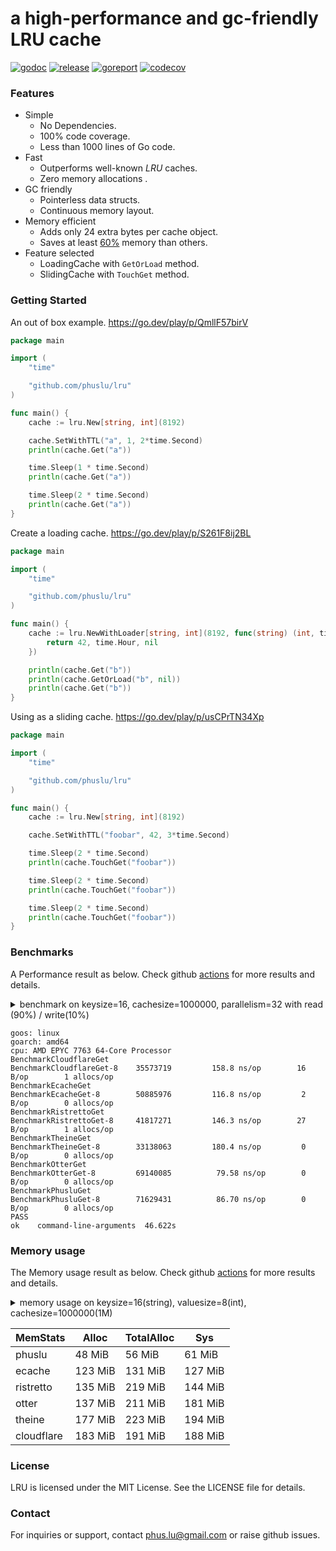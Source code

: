 # a high-performance and gc-friendly LRU cache

[![godoc][godoc-img]][godoc] [![release][release-img]][release] [![goreport][goreport-img]][goreport] [![codecov][codecov-img]][codecov]

### Features

* Simple
    - No Dependencies.
    - 100% code coverage.
    - Less than 1000 lines of Go code.
* Fast
    - Outperforms well-known *LRU* caches.
    - Zero memory allocations .
* GC friendly
    - Pointerless data structs.
    - Continuous memory layout.
* Memory efficient
    - Adds only 24 extra bytes per cache object.
    - Saves at least [60%](#memory-usage) memory than others.
* Feature selected
    - LoadingCache with `GetOrLoad` method.
    - SlidingCache with `TouchGet` method.

### Getting Started

An out of box example. https://go.dev/play/p/QmllF57birV
```go
package main

import (
	"time"

	"github.com/phuslu/lru"
)

func main() {
	cache := lru.New[string, int](8192)

	cache.SetWithTTL("a", 1, 2*time.Second)
	println(cache.Get("a"))

	time.Sleep(1 * time.Second)
	println(cache.Get("a"))

	time.Sleep(2 * time.Second)
	println(cache.Get("a"))
}
```

Create a loading cache. https://go.dev/play/p/S261F8ij2BL
```go
package main

import (
	"time"

	"github.com/phuslu/lru"
)

func main() {
	cache := lru.NewWithLoader[string, int](8192, func(string) (int, time.Duration, error) {
		return 42, time.Hour, nil
	})

	println(cache.Get("b"))
	println(cache.GetOrLoad("b", nil))
	println(cache.Get("b"))
}
```

Using as a sliding cache. https://go.dev/play/p/usCPrTN34Xp
```go
package main

import (
	"time"

	"github.com/phuslu/lru"
)

func main() {
	cache := lru.New[string, int](8192)

	cache.SetWithTTL("foobar", 42, 3*time.Second)

	time.Sleep(2 * time.Second)
	println(cache.TouchGet("foobar"))

	time.Sleep(2 * time.Second)
	println(cache.TouchGet("foobar"))

	time.Sleep(2 * time.Second)
	println(cache.TouchGet("foobar"))
}
```

### Benchmarks

A Performance result as below. Check github [actions][actions] for more results and details.
<details>
  <summary>benchmark on keysize=16, cachesize=1000000, parallelism=32 with read (90%) / write(10%)</summary>

  ```go
  // go test -v -cpu=8 -run=none -bench=. -benchtime=5s -benchmem bench_test.go
  package bench

  import (
  	"fmt"
  	"testing"
  	"time"
  	_ "unsafe"

  	theine "github.com/Yiling-J/theine-go"
  	cloudflare "github.com/cloudflare/golibs/lrucache"
  	ristretto "github.com/dgraph-io/ristretto"
  	otter "github.com/maypok86/otter"
  	ecache "github.com/orca-zhang/ecache"
  	phuslu "github.com/phuslu/lru"
  )

  const (
  	keysize     = 16
  	cachesize   = 1000000
  	parallelism = 32
  	writeradio  = 0.1
  )

  var keys = func() (x []string) {
  	x = make([]string, cachesize)
  	for i := 0; i < cachesize; i++ {
  		x[i] = fmt.Sprintf(fmt.Sprintf("%%0%dd", keysize), i)
  	}
  	return
  }()

  //go:noescape
  //go:linkname fastrandn runtime.fastrandn
  func fastrandn(x uint32) uint32

  func BenchmarkCloudflareGet(b *testing.B) {
  	cache := cloudflare.NewMultiLRUCache(1024, cachesize/1024)
  	for i := 0; i < cachesize/2; i++ {
  		cache.Set(keys[i], i, time.Now().Add(time.Hour))
  	}
  	b.SetParallelism(parallelism)
  	b.ResetTimer()
  	b.RunParallel(func(pb *testing.PB) {
  		expires := time.Now().Add(time.Hour)
  		waterlevel := int(float32(cachesize) * writeradio)
  		for pb.Next() {
  			i := int(fastrandn(cachesize))
  			if i <= waterlevel {
  				cache.Set(keys[i], i, expires)
  			} else {
  				cache.Get(keys[i])
  			}
  		}
  	})
  }

  func BenchmarkEcacheGet(b *testing.B) {
  	cache := ecache.NewLRUCache(1024, cachesize/1024, time.Hour)
  	for i := 0; i < cachesize/2; i++ {
  		cache.Put(keys[i], i)
  	}
  	b.SetParallelism(parallelism)
  	b.ResetTimer()
  	b.RunParallel(func(pb *testing.PB) {
  		waterlevel := int(float32(cachesize) * writeradio)
  		for pb.Next() {
  			i := int(fastrandn(cachesize))
  			if i <= waterlevel {
  				cache.Put(keys[i], i)
  			} else {
  				cache.Get(keys[i])
  			}
  		}
  	})
  }

  func BenchmarkRistrettoGet(b *testing.B) {
  	cache, _ := ristretto.NewCache(&ristretto.Config{
  		NumCounters: cachesize, // number of keys to track frequency of (10M).
  		MaxCost:     2 << 30,   // maximum cost of cache (2GB).
  		BufferItems: 64,        // number of keys per Get buffer.
  	})
  	for i := 0; i < cachesize/2; i++ {
  		cache.SetWithTTL(keys[i], i, 1, time.Hour)
  	}

  	b.SetParallelism(parallelism)
  	b.ResetTimer()

  	b.RunParallel(func(pb *testing.PB) {
  		waterlevel := int(float32(cachesize) * writeradio)
  		for pb.Next() {
  			i := int(fastrandn(cachesize))
  			if i <= waterlevel {
  				cache.SetWithTTL(keys[i], i, 1, time.Hour)
  			} else {
  				cache.Get(keys[i])
  			}
  		}
  	})
  }

  func BenchmarkTheineGet(b *testing.B) {
  	cache, _ := theine.NewBuilder[string, int](cachesize).Build()
  	for i := 0; i < cachesize/2; i++ {
  		cache.SetWithTTL(keys[i], i, 1, time.Hour)
  	}

  	b.SetParallelism(parallelism)
  	b.ResetTimer()

  	b.RunParallel(func(pb *testing.PB) {
  		waterlevel := int(float32(cachesize) * writeradio)
  		for pb.Next() {
  			i := int(fastrandn(cachesize))
  			if i <= waterlevel {
  				cache.SetWithTTL(keys[i], i, 1, time.Hour)
  			} else {
  				cache.Get(keys[i])
  			}
  		}
  	})
  }

  func BenchmarkOtterGet(b *testing.B) {
  	cache, _ := otter.MustBuilder[string, int](cachesize).Build()
  	for i := 0; i < cachesize/2; i++ {
  		cache.SetWithTTL(keys[i], i, time.Hour)
  	}

  	b.SetParallelism(parallelism)
  	b.ResetTimer()

  	b.RunParallel(func(pb *testing.PB) {
  		waterlevel := int(float32(cachesize) * writeradio)
  		for pb.Next() {
  			i := int(fastrandn(cachesize))
  			if i <= waterlevel {
  				cache.SetWithTTL(keys[i], i, time.Hour)
  			} else {
  				cache.Get(keys[i])
  			}
  		}
  	})
  }

  func BenchmarkPhusluGet(b *testing.B) {
  	cache := phuslu.New[string, int](cachesize)
  	for i := 0; i < cachesize/2; i++ {
  		cache.SetWithTTL(keys[i], i, time.Hour)
  	}

  	b.SetParallelism(parallelism)
  	b.ResetTimer()

  	b.RunParallel(func(pb *testing.PB) {
  		waterlevel := int(float32(cachesize) * writeradio)
  		for pb.Next() {
  			i := int(fastrandn(cachesize))
  			if i <= waterlevel {
  				cache.SetWithTTL(keys[i], i, time.Hour)
  			} else {
  				cache.Get(keys[i])
  			}
  		}
  	})
  }
  ```
</details>

```
goos: linux
goarch: amd64
cpu: AMD EPYC 7763 64-Core Processor                
BenchmarkCloudflareGet
BenchmarkCloudflareGet-8    35573719         158.8 ns/op        16 B/op        1 allocs/op
BenchmarkEcacheGet
BenchmarkEcacheGet-8        50885976         116.8 ns/op         2 B/op        0 allocs/op
BenchmarkRistrettoGet
BenchmarkRistrettoGet-8     41817271         146.3 ns/op        27 B/op        1 allocs/op
BenchmarkTheineGet
BenchmarkTheineGet-8        33138063         180.4 ns/op         0 B/op        0 allocs/op
BenchmarkOtterGet
BenchmarkOtterGet-8         69140085          79.58 ns/op        0 B/op        0 allocs/op
BenchmarkPhusluGet
BenchmarkPhusluGet-8        71629431          86.70 ns/op        0 B/op        0 allocs/op
PASS
ok    command-line-arguments  46.622s
```

### Memory usage

The Memory usage result as below. Check github [actions][actions] for more results and details.
<details>
  <summary>memory usage on keysize=16(string), valuesize=8(int), cachesize=1000000(1M)</summary>

  ```go
  // memusage.go
  package main

  import (
  	"fmt"
  	"os"
  	"runtime"
  	"time"

  	theine "github.com/Yiling-J/theine-go"
  	cloudflare "github.com/cloudflare/golibs/lrucache"
  	ristretto "github.com/dgraph-io/ristretto"
  	otter "github.com/maypok86/otter"
  	ecache "github.com/orca-zhang/ecache"
  	phuslu "github.com/phuslu/lru"
  )

  const (
  	keysize   = 16
  	cachesize = 1000000
  )

  var keys = func() (x []string) {
  	x = make([]string, cachesize)
  	for i := 0; i < cachesize; i++ {
  		x[i] = fmt.Sprintf(fmt.Sprintf("%%0%dd", keysize), i)
  	}
  	return
  }()

  func main() {
  	var o runtime.MemStats
  	runtime.ReadMemStats(&o)

  	name := os.Args[1]
  	switch name {
  	case "phuslu":
  		SetupPhuslu()
  	case "ristretto":
  		SetupRistretto()
  	case "otter":
  		SetupOtter()
  	case "ecache":
  		SetupEcache()
  	case "cloudflare":
  		SetupCloudflare()
  	case "theine":
  		SetupTheine()
  	default:
  		panic("no cache name")
  	}

  	mb := func(n uint64) uint64 { return n / 1024 / 1024 }

  	var m runtime.MemStats
  	runtime.ReadMemStats(&m)
  	fmt.Printf("%s\t%v MiB\t%v MiB\t%v MiB\n", name, mb(m.Alloc-o.Alloc), mb(m.TotalAlloc-o.TotalAlloc), mb(m.Sys-o.Sys))
  }

  func SetupPhuslu() {
  	cache := phuslu.New[string, int](cachesize)
  	for i := 0; i < cachesize; i++ {
  		cache.SetWithTTL(keys[i], i, time.Hour)
  	}
  }

  func SetupOtter() {
  	cache, _ := otter.MustBuilder[string, int](cachesize).Build()
  	for i := 0; i < cachesize; i++ {
  		cache.SetWithTTL(keys[i], i, time.Hour)
  	}
  }

  func SetupEcache() {
  	cache := ecache.NewLRUCache(1024, cachesize/1024, time.Hour)
  	for i := 0; i < cachesize; i++ {
  		cache.Put(keys[i], i)
  	}
  }

  func SetupRistretto() {
  	cache, _ := ristretto.NewCache(&ristretto.Config{
  		NumCounters: cachesize,
  		MaxCost:     2 << 30,
  		BufferItems: 64,
  	})
  	for i := 0; i < cachesize; i++ {
  		cache.SetWithTTL(keys[i], i, 1, time.Hour)
  	}
  }

  func SetupTheine() {
  	cache, _ := theine.NewBuilder[string, int](cachesize).Build()
  	for i := 0; i < cachesize; i++ {
  		cache.SetWithTTL(keys[i], i, 1, time.Hour)
  	}
  }

  func SetupCloudflare() {
  	cache := cloudflare.NewMultiLRUCache(1024, cachesize/1024)
  	for i := 0; i < cachesize; i++ {
  		cache.Set(keys[i], i, time.Now().Add(time.Hour))
  	}
  }
  ```
</details>

| MemStats   | Alloc   | TotalAlloc | Sys     |
| ---------- | ------- | ---------- | ------- |
| phuslu     | 48 MiB  | 56 MiB     | 61 MiB  |
| ecache     | 123 MiB | 131 MiB    | 127 MiB |
| ristretto  | 135 MiB | 219 MiB    | 144 MiB |
| otter      | 137 MiB | 211 MiB    | 181 MiB |
| theine     | 177 MiB | 223 MiB    | 194 MiB |
| cloudflare | 183 MiB | 191 MiB    | 188 MiB |

### License
LRU is licensed under the MIT License. See the LICENSE file for details.

### Contact
For inquiries or support, contact phus.lu@gmail.com or raise github issues.

[godoc-img]: http://img.shields.io/badge/godoc-reference-blue.svg
[godoc]: https://pkg.go.dev/github.com/phuslu/lru
[release-img]: https://img.shields.io/github/v/tag/phuslu/lru?label=release
[release]: https://github.com/phuslu/lru/tags
[goreport-img]: https://goreportcard.com/badge/github.com/phuslu/lru
[goreport]: https://goreportcard.com/report/github.com/phuslu/lru
[actions]: https://github.com/phuslu/lru/actions/workflows/benchmark.yml
[codecov-img]: https://codecov.io/gh/phuslu/lru/graph/badge.svg?token=Q21AMQNM1K
[codecov]: https://codecov.io/gh/phuslu/lru
